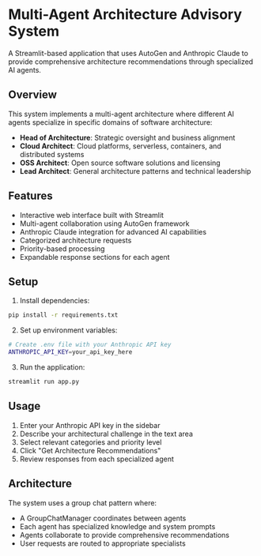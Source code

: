 # Multi-Agent Architecture Advisory System

A Streamlit-based application that uses AutoGen and Anthropic Claude to provide comprehensive architecture recommendations through specialized AI agents.

## Overview

This system implements a multi-agent architecture where different AI agents specialize in specific domains of software architecture:

- **Head of Architecture**: Strategic oversight and business alignment
- **Cloud Architect**: Cloud platforms, serverless, containers, and distributed systems
- **OSS Architect**: Open source software solutions and licensing
- **Lead Architect**: General architecture patterns and technical leadership

## Features

- Interactive web interface built with Streamlit
- Multi-agent collaboration using AutoGen framework
- Anthropic Claude integration for advanced AI capabilities
- Categorized architecture requests
- Priority-based processing
- Expandable response sections for each agent

## Setup

1. Install dependencies:
```bash
pip install -r requirements.txt
```

2. Set up environment variables:
```bash
# Create .env file with your Anthropic API key
ANTHROPIC_API_KEY=your_api_key_here
```

3. Run the application:
```bash
streamlit run app.py
```

## Usage

1. Enter your Anthropic API key in the sidebar
2. Describe your architectural challenge in the text area
3. Select relevant categories and priority level
4. Click "Get Architecture Recommendations"
5. Review responses from each specialized agent

## Architecture

The system uses a group chat pattern where:
- A GroupChatManager coordinates between agents
- Each agent has specialized knowledge and system prompts
- Agents collaborate to provide comprehensive recommendations
- User requests are routed to appropriate specialists

